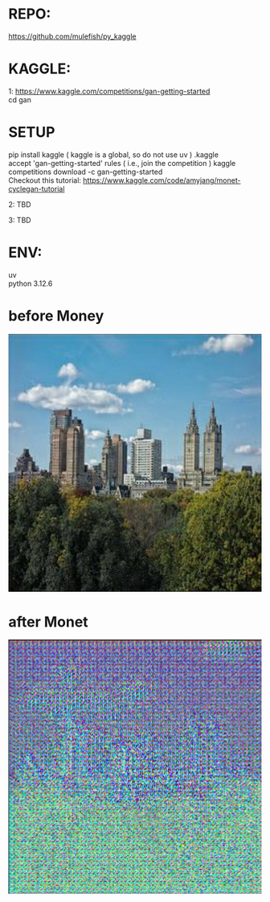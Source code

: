 # REPO:  
https://github.com/mulefish/py_kaggle

# KAGGLE:  
1: https://www.kaggle.com/competitions/gan-getting-started  
cd gan    

# SETUP
pip install kaggle    ( kaggle is a global, so do not use uv ) 
.kaggle    
accept 'gan-getting-started' rules    ( i.e., join the competition )
kaggle competitions download -c gan-getting-started     
Checkout this tutorial: https://www.kaggle.com/code/amyjang/monet-cyclegan-tutorial 

 

2: TBD  

3: TBD  

# ENV:
uv  
python 3.12.6    
# before Money
![Before](./before.png)

# after Monet
![after](./after.png)
